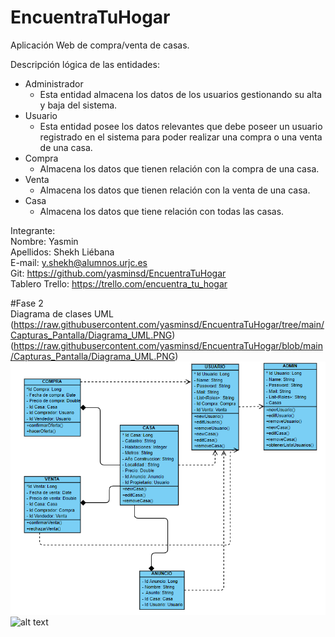 # EncuentraTuHogar
Aplicación Web de compra/venta de casas.


Descripción lógica de las entidades:
- Administrador
   - Esta entidad almacena los datos de los usuarios gestionando su alta y baja del sistema.
- Usuario
   - Esta entidad posee los datos relevantes que debe poseer un usuario registrado en el sistema para poder realizar una compra o una venta de una casa.
- Compra
   - Almacena los datos que tienen relación con la compra de una casa.
- Venta
   - Almacena los datos que tienen relación con la venta de una casa.
- Casa
   - Almacena los datos que tiene relación con todas las casas.




Integrante:  
Nombre: Yasmin  
Apellidos: Shekh Liébana  
E-mail: y.shekh@alumnos.urjc.es  
Git: https://github.com/yasminsd/EncuentraTuHogar   
Tablero Trello: https://trello.com/encuentra_tu_hogar 

#Fase 2  
Diagrama de clases UML  
(https://raw.githubusercontent.com/yasminsd/EncuentraTuHogar/tree/main/Capturas_Pantalla/Diagrama_UML.PNG)  
(https://raw.githubusercontent.com/yasminsd/EncuentraTuHogar/blob/main/Capturas_Pantalla/Diagrama_UML.PNG)  
![Diagrama_UML](Diagrama_UML.png)  
![alt text](http://https://github.com/yasminsd/EncuentraTuHogar/blob/main/Capturas_Pantalla/to/Diagrama_UML.PNG)


